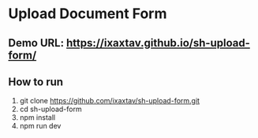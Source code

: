 # Upload Document Form

## Demo URL: https://ixaxtav.github.io/sh-upload-form/

## How to run

1. git clone https://github.com/ixaxtav/sh-upload-form.git
2. cd sh-upload-form
3. npm install
4. npm run dev
